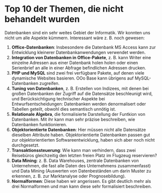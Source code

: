 # Top 10 der Themen, die nicht behandelt wurden

Datenbanken sind ein sehr weites Gebiet der Informatik. Wir konnten uns nicht um alle Aspekte kümmern. Interessant wäre z. B. noch gewesen:

1. **Office-Datenbanken**: Insbesondere die Datenbank MS Access kann zur Entwicklung kleinerer Datenbankanwendungen verwendet werden.
2. **Integration von Datenbanken in Office-Pakete**, z. B. kann Writer eine einzelne Adressen aus einer Datenbank holen holen oder einen Serienbrief an alle in einer Abfrage befindlichen Adressen drucken.
3. **PHP und MySQL** sind zwei frei verfügbare Pakete, auf denen viele 	dynamische Websites basieren. OOo Base kann übrigens auf MySQL-Datenbanken zugreifen. 
4. **Tuning von Datenbanken**, z. B. Erstellen von Indizees, mit denen bei großen Datenbanken der Zugriff auf die Datensätze beschleunigt wird, und Berücksichtigung technischer Aspekte bei Entwurfsentscheidungen: Datenbanken werden denormalisert oder Tabellen geteilt, obwohl dies semantisch unnötig ist.
5. **Relationale Algebra**, die formalisierte Darstellung der Funtkion von Datenbanken. Mit ihr kann man sehr präzise beschreiben, wie Datenbanken funktionieren.
6. **Objektorientierte Datenbanken**: Hier müssen nicht alle Datensätze dieselben Attribute haben. Objektorientierte Datenbanken passen gut zur objektorientierten Softwareentwicklung, haben sich aber noch nicht durchgesetzt.
7. **Transaktionssteuerung**: Wie kann man verhindern, dass zwei Reisebüros gleichzeitig den letzten freien Platz im Flugzeug reservieren?
8. **Data Mining**: z. B. Data Warehouses, zentrale Datenbanken von Unternehmen, die fast alle Daten des Unternehmens zusammenfasst) und Data Mining (Auswerten von Datenbeständen um darin Muster zu erkennen, z. B. zur Marktanalyse oder Prognosebildung).  	
9. **Normalformen**: Diese haben wir angerissen. Es gibt deutlich mehr als drei Normalformen und man kann diese sehr formalisiert beschreiben.

